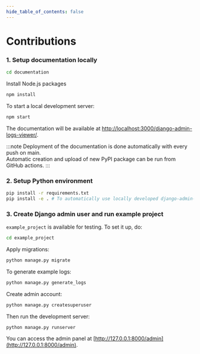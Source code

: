 ```yaml
---
hide_table_of_contents: false
---
```


# Contributions

### 1. Setup documentation locally

```bash
cd documentation
```

Install Node.js packages
```bash
npm install 
````

To start a local development server:

```bash
npm start
```

The documentation will be available at [http://localhost:3000/django-admin-logs-viewer/](http://localhost:3000/django-admin-logs-viewer/).

:::note
Deployment of the documentation is done automatically with every push on main.  
Automatic creation and upload of new PyPI package can be run from GitHub actions.
:::

### 2. Setup Python environment

```bash
pip install -r requirements.txt
pip install -e . # To automatically use locally developed django-admin-logs-viewer package
```

### 3. Create Django admin user and run example project

`example_project` is available for testing. To set it up, do:

```bash
cd example_project
```

Apply migrations:
```bash
python manage.py migrate
```

To generate example logs:
```bash
python manage.py generate_logs
```

Create admin account:
```bash
python manage.py createsuperuser
```

Then run the development server:
```bash
python manage.py runserver
```

You can access the admin panel at [http://127.0.0.1:8000/admin](http://127.0.0.1:8000/admin).

